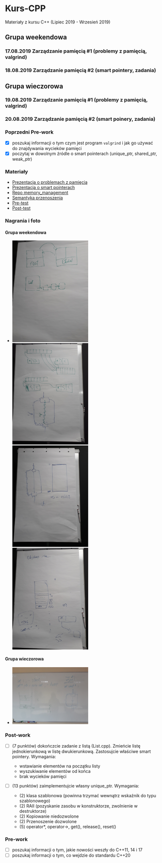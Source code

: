 # Kurs-CPP

Materiały z kursu C++ (Lipiec 2019 - Wrzesień 2019)

## Grupa weekendowa

### 17.08.2019 Zarządzanie pamięcią #1 (problemy z pamięcią, valgrind)

### 18.08.2019 Zarządzanie pamięcią #2 (smart pointery, zadania)

## Grupa wieczorowa

### 19.08.2019 Zarządzanie pamięcią #1 (problemy z pamięcią, valgrind)

### 20.08.2019 Zarządzanie pamięcią #2 (smart poinery, zadania)

### Poprzedni Pre-work

- [x] poszukaj informacji o tym czym jest program `valgrind` i jak go używać do znajdywania wycieków pamięci
- [x] poczytaj w dowolnym źródle o smart pointerach (unique_ptr, shared_ptr, weak_ptr)

### Materiały

- [Prezentacja o problemach z pamięcią](memory_management_problems.pdf)
- [Prezentacja o smart pointerach](smart_pointers.pdf)
- [Repo memory_management](https://github.com/coders-school/memory_management)
- [Semantyka przenoszenia](https://infotraining.bitbucket.io/cpp-11/move.html)
- [Pre-test](pre-test.txt)
- [Post-test](post-test.txt)

### Nagrania i foto

#### Grupa weekendowa

- <img src="foto/weekend_1.jpg" width="250px" /> <img src="foto/weekend_2.jpg" width="250px" />
  <img src="foto/weekend_3.jpg" width="250px" /> <img src="foto/weekend_4.jpg" width="250px" />
  
#### Grupa wieczorowa

- <img src="foto/evening_1.jpg" width="250px" />

### Post-work

- [ ] (7 punktów) dokończcie zadanie z listą (List.cpp). Zmieńcie listę jednokierunkową w listę dwukierunkową. Zastosujcie właściwe smart pointery. Wymagania:
  - wstawianie elementów na początku listy
  - wyszukiwanie elementów od końca
  - brak wycieków pamięci

- [ ] (13 punktów) zaimplementujcie własny unique_ptr. Wymagania:
  - (2) klasa szablonowa (powinna trzymać wewnątrz wskaźnik do typu szablonowego)
  - (2) RAII (pozyskanie zasobu w konstruktorze, zwolnienie w destruktorze)
  - (2) Kopiowanie niedozwolone
  - (2) Przenoszenie dozwolone
  - (5) operator*, operator->, get(), release(), reset()

### Pre-work

- [ ] poszukaj informacji o tym, jakie nowości weszły do C++11, 14 i 17
- [ ] poszukaj informacji o tym, co wejdzie do standardu C++20

